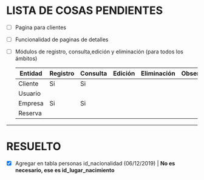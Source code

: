 # LISTA DE COSAS PENDIENTES

- [ ] Pagina para clientes
- [ ] Funcionalidad de paginas de detalles
- [ ] Módulos de registro, consulta,edición y eliminación (para todos los ámbitos)

  Entidad | Registro | Consulta | Edición | Eliminación | Observaciones
  ------- | -------- | -------- | ------- | ----------- | -------------
  Cliente |    Si    |    Si    |         |             |
  Usuario |          |          |         |             |
  Empresa |    Si    |    Si    |         |             |
  Reserva |          |          |         |             |
 
--------------------------------------------------------------------------------

# RESUELTO

- [x] Agregar en tabla personas id_nacionalidad (06/12/2019) | **No es necesario, ese es id_lugar_nacimiento**
